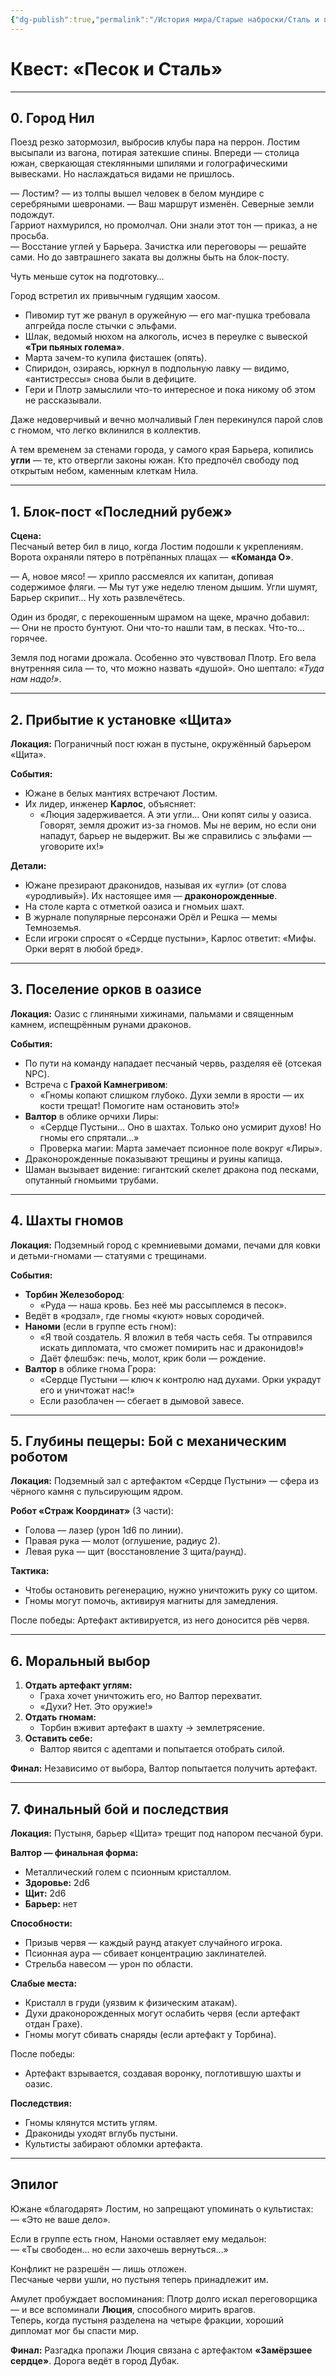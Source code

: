 ```yaml
---
{"dg-publish":true,"permalink":"/История мира/Старые наброски/Сталь и песок/","noteIcon":"","created":"2025-09-07T08:22:33.459+03:00","updated":"2025-09-07T08:22:47.047+03:00"}
---
```


# Квест: «Песок и Сталь»

---

## 0. Город Нил
Поезд резко затормозил, выбросив клубы пара на перрон. Лостим высыпали из вагона, потирая затекшие спины. Впереди — столица южан, сверкающая стеклянными шпилями и голографическими вывесками. Но наслаждаться видами не пришлось.  

— Лостим? — из толпы вышел человек в белом мундире с серебряными шевронами. — Ваш маршрут изменён. Северные земли подождут.  
Гарриот нахмурился, но промолчал. Они знали этот тон — приказ, а не просьба.  
— Восстание углей у Барьера. Зачистка или переговоры — решайте сами. Но до завтрашнего заката вы должны быть на блок-посту.  

Чуть меньше суток на подготовку…  

Город встретил их привычным гудящим хаосом.  
- Пивомир тут же рванул в оружейную — его маг-пушка требовала апгрейда после стычки с эльфами.  
- Шлак, ведомый нюхом на алкоголь, исчез в переулке с вывеской **«Три пьяных голема»**.  
- Марта зачем-то купила фисташек (опять).  
- Спиридон, озираясь, юркнул в подпольную лавку — видимо, «антистрессы» снова были в дефиците.  
- Гери и Плотр замыслили что-то интересное и пока никому об этом не рассказывали.  

Даже недоверчивый и вечно молчаливый Глен перекинулся парой слов с гномом, что легко вклинился в коллектив.  

А тем временем за стенами города, у самого края Барьера, копились **угли** — те, кто отвергли законы южан. Кто предпочёл свободу под открытым небом, каменным клеткам Нила.  

---

## 1. Блок-пост «Последний рубеж»
**Сцена:**  
Песчаный ветер бил в лицо, когда Лостим подошли к укреплениям. Ворота охраняли пятеро в потрёпанных плащах — **«Команда О»**.  

— А, новое мясо! — хрипло рассмеялся их капитан, допивая содержимое фляги. — Мы тут уже неделю тленом дышим. Угли шумят, Барьер скрипит... Ну хоть развлечётесь.  

Один из бродяг, с перекошенным шрамом на щеке, мрачно добавил:  
— Они не просто бунтуют. Они что-то нашли там, в песках. Что-то... горячее.  

Земля под ногами дрожала. Особенно это чувствовал Плотр. Его вела внутренняя сила — то, что можно назвать «душой». Оно шептало: *«Туда нам надо!»*.  

---

## 2. Прибытие к установке «Щита»  
**Локация:** Пограничный пост южан в пустыне, окружённый барьером «Щита».  

**События:**  
- Южане в белых мантиях встречают Лостим.  
- Их лидер, инженер **Карлос**, объясняет:  
  - «Люция задерживается. А эти угли… Они копят силы у оазиса. Говорят, земля дрожит из-за гномов. Мы не верим, но если они нападут, барьер не выдержит. Вы же справились с эльфами — уговорите их!»  

**Детали:**  
- Южане презирают драконидов, называя их «угли» (от слова «уродливый»). Их настоящее имя — **драконорожденные**.  
- На столе карта с отметкой оазиса и гномьих шахт.  
- В журнале популярные персонажи Орёл и Решка — мемы Темноземья.  
- Если игроки спросят о «Сердце пустыни», Карлос ответит: «Мифы. Орки верят в любой бред».  

---

## 3. Поселение орков в оазисе
**Локация:** Оазис с глиняными хижинами, пальмами и священным камнем, испещрённым рунами драконов.  

**События:**  
- По пути на команду нападает песчаный червь, разделяя её (отсекая NPC).  
- Встреча с **Грахой Камнегривом**:  
  - «Гномы копают слишком глубоко. Духи земли в ярости — их кости трещат! Помогите нам остановить это!»  
- **Валтор** в облике орчихи Лиры:  
  - «Сердце Пустыни… Оно в шахтах. Только оно усмирит духов! Но гномы его спрятали…»  
  - Проверка магии: Марта замечает псионное поле вокруг «Лиры».  
- Драконорожденные показывают трещины и руины капища.  
- Шаман вызывает видение: гигантский скелет дракона под песками, опутанный гномьими трубами.  

---

## 4. Шахты гномов
**Локация:** Подземный город с кремниевыми домами, печами для ковки и детьми-гномами — статуями с трещинами.  

**События:**  
- **Торбин Железобород**:  
  - «Руда — наша кровь. Без неё мы рассыплемся в песок».  
- Ведёт в «родзал», где гномы «куют» новых сородичей.  
- **Наноми** (если в группе есть гном):  
  - «Я твой создатель. Я вложил в тебя часть себя. Ты отправился искать дипломата, что сможет помирить нас и драконидов!»  
  - Даёт флешбэк: печь, молот, крик боли — рождение.  
- **Валтор** в облике гнома Грора:  
  - «Сердце Пустыни — ключ к контролю над духами. Орки украдут его и уничтожат нас!»  
  - Если разоблачен — сбегает в дымовой завесе.  

---

## 5. Глубины пещеры: Бой с механическим роботом
**Локация:** Подземный зал с артефактом «Сердце Пустыни» — сфера из чёрного камня с пульсирующим ядром.  

**Робот «Страж Координат»** (3 части):  
- Голова — лазер (урон 1d6 по линии).  
- Правая рука — молот (оглушение, радиус 2).  
- Левая рука — щит (восстановление 3 щита/раунд).  

**Тактика:**  
- Чтобы остановить регенерацию, нужно уничтожить руку со щитом.  
- Гномы могут помочь, активируя магниты для замедления.  

После победы: Артефакт активируется, из него доносится рёв червя.  

---

## 6. Моральный выбор
1. **Отдать артефакт углям:**  
   - Граха хочет уничтожить его, но Валтор перехватит.  
   - «Духи? Нет. Это оружие!»  
2. **Отдать гномам:**  
   - Торбин вживит артефакт в шахту → землетрясение.  
3. **Оставить себе:**  
   - Валтор явится с адептами и попытается отобрать силой.  

**Финал:** Независимо от выбора, Валтор попытается получить артефакт.  

---

## 7. Финальный бой и последствия
**Локация:** Пустыня, барьер «Щита» трещит под напором песчаной бури.  

**Валтор — финальная форма:**  
- Металлический голем с псионным кристаллом.  
- **Здоровье:** 2d6  
- **Щит:** 2d6  
- **Барьер:** нет  

**Способности:**  
- Призыв червя — каждый раунд атакует случайного игрока.  
- Псионная аура — сбивает концентрацию заклинателей.  
- Стрельба навесом — урон по области.  

**Слабые места:**  
- Кристалл в груди (уязвим к физическим атакам).  
- Духи драконорожденных могут ослабить червя (если артефакт отдан Грахе).  
- Гномы могут сбивать снаряды (если артефакт у Торбина).  

После победы:  
- Артефакт взрывается, создавая воронку, поглотившую шахты и оазис.  

**Последствия:**  
- Гномы клянутся мстить углям.  
- Дракониды уходят вглубь пустыни.  
- Культисты забирают обломки артефакта.  

---

## Эпилог
Южане «благодарят» Лостим, но запрещают упоминать о культистах:  
— «Это не ваше дело».  

Если в группе есть гном, Наноми оставляет ему медальон:  
— «Ты свободен… но если захочешь вернуться…»  

Конфликт не разрешён — лишь отложен.  
Песчаные черви ушли, но пустыня теперь принадлежит им.  

Амулет пробуждает воспоминания: Плотр долго искал переговорщика — и все вспоминали **Люция**, способного мирить врагов.  
Теперь, когда пустыня разделена на четыре фракции, хороший дипломат мог бы спасти мир.  

**Финал:** Разгадка пропажи Люция связана с артефактом **«Замёрзшее сердце»**. Дорога ведёт в город Дубак.  
